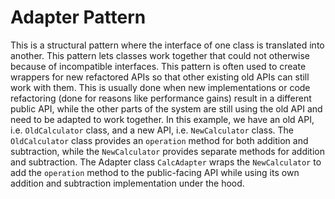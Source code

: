 # Adapter Pattern

This is a structural pattern where the interface of one class is translated into another. This pattern lets classes work together that could not otherwise because of incompatible interfaces.
This pattern is often used to create wrappers for new refactored APIs so that other existing old APIs can still work with them. This is usually done when new implementations or code refactoring (done for reasons like performance gains) result in a different public API, while the other parts of the system are still using the old API and need to be adapted to work together.
In this example, we have an old API, i.e. `OldCalculator` class, and a new API, i.e. `NewCalculator` class. The `OldCalculator` class provides an `operation` method for both addition and subtraction, while the `NewCalculator` provides separate methods for addition and subtraction. The Adapter class `CalcAdapter` wraps the `NewCalculator` to add the `operation` method to the public-facing API while using its own addition and subtraction implementation under the hood.
